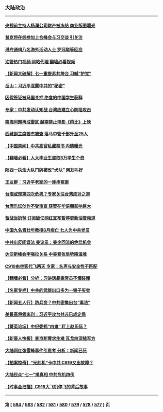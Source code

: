 ### 大陆政治
---
#### [央视前主持人杨澜公司财产被冻结 商业版图曝光](../../pages/ncid277/n14027620.md?07040445) 
#### [普京将在线参加上合峰会与习交谈 引关注](../../pages/ncid277/n14027584.md?07040445) 
#### [港府通缉八名海外活动人士 罗冠聪等回应](../../pages/ncid277/n14027492.md?07040445) 
#### [油管热门视频 网站代理 翻墙必看视频](http://138.2.39.72:81/youtube.html?epic-marker?07040445)
#### [【新闻大破解】七一重提苏共垮台 习喊“护党”](../../pages/ncid277/n14027490.md?07040445) 
#### [岳山：习近平泄露中共的“秘密”](../../pages/ncid277/n14027419.md?07040445) 
#### [因假签证被马国关押 绝食的中国学生获释](../../pages/ncid277/n14027550.md?07040445) 
#### [专家：中共发动认知战 台湾应建立心防阻攻击](../../pages/ncid277/n14027297.md?07040445) 
#### [南海问题再成雷区 越南禁止电影《芭比》上映](../../pages/ncid277/n14027509.md?07040445) 
#### [西藏副主席姜杰被查 落马中管干部升至25人](../../pages/ncid277/n14027359.md?07040445) 
#### [【中国禁闻】中共高官私藏禁书 内情曝光](../../pages/ncid277/n14027299.md?07040445) 
#### [【翻墙必看】人大毕业生盗取5万学生个资](../../pages/ncid277/n14027140.md?07040445) 
#### [陕西一执法大队门牌被改“犬队” 网友叫好](../../pages/ncid277/n14027027.md?07040445) 
#### [王友群：习近平老家的一连串冤案](../../pages/ncid277/n14027047.md?07040445) 
#### [台海或现第四次危机？专家关注台湾应对之道](../../pages/ncid277/n14026762.md?07040445) 
#### [台湾乐坛创作不受审查 获赞在华语圈影响巨大](../../pages/ncid277/n14026965.md?07040445) 
#### [备战当奶爸 订阅破亿网红宣布暂停更新油管频道](../../pages/ncid277/n14026932.md?07040445) 
#### [中国九名青壮年教授6月病亡 七人为中共党员](../../pages/ncid277/n14026966.md?07040445) 
#### [中共出反间谍法 美议员：美企回流的绝佳机会](../../pages/ncid277/n14026794.md?07040445) 
#### [达沃斯峰会李强拉关系 中美紧张局势降温难](../../pages/ncid277/n14026577.md?07040445) 
#### [C919由空客代飞两天 专家：名声与安全性不匹配](../../pages/ncid277/n14026541.md?07040445) 
#### [【翻墙必看】分析：习讲话暴露官员不懂装懂](../../pages/ncid277/n14026545.md?07040445) 
#### [【名家专栏】中共的武器出口多为一锤子买卖](../../pages/ncid277/n14022364.md?07040445) 
#### [【新闻五人行】防兵变？中共密集出台“毒法”](../../pages/ncid277/n14026427.md?07040445) 
#### [美最高将领米利：习近平攻台并非已成定局](../../pages/ncid277/n14026362.md?07040445) 
#### [【菁英论坛】中纪委抓“内鬼” 盯上赵乐际？](../../pages/ncid277/n14026480.md?07040445) 
#### [【新唐人快报】普京断臂求生难 瓦戈纳深植军方](../../pages/ncid277/n14026462.md?07040445) 
#### [大陆网红张雪峰事件引思考 分析：新闻已死](../../pages/ncid277/n14026236.md?07040445) 
#### [【拍案惊奇】“光刻机”卡中共 C919又出故障？](../../pages/ncid277/n14026333.md?07040445) 
#### [大陆民众“七一”揭真相 中共危机四伏](../../pages/ncid277/n14026249.md?07040445) 
#### [【时事金扫描】C919大飞机停飞的背后故事](../../pages/ncid277/n14026421.md?07040445) 

---
#### 第 [ [584](./584.md?07040445) / [583](./583.md?07040445) / [582](./582.md?07040445) / [581](./581.md?07040445) / [580](./580.md?07040445) / [579](./579.md?07040445) / [578](./578.md?07040445) / [577](./577.md?07040445) ] 页
